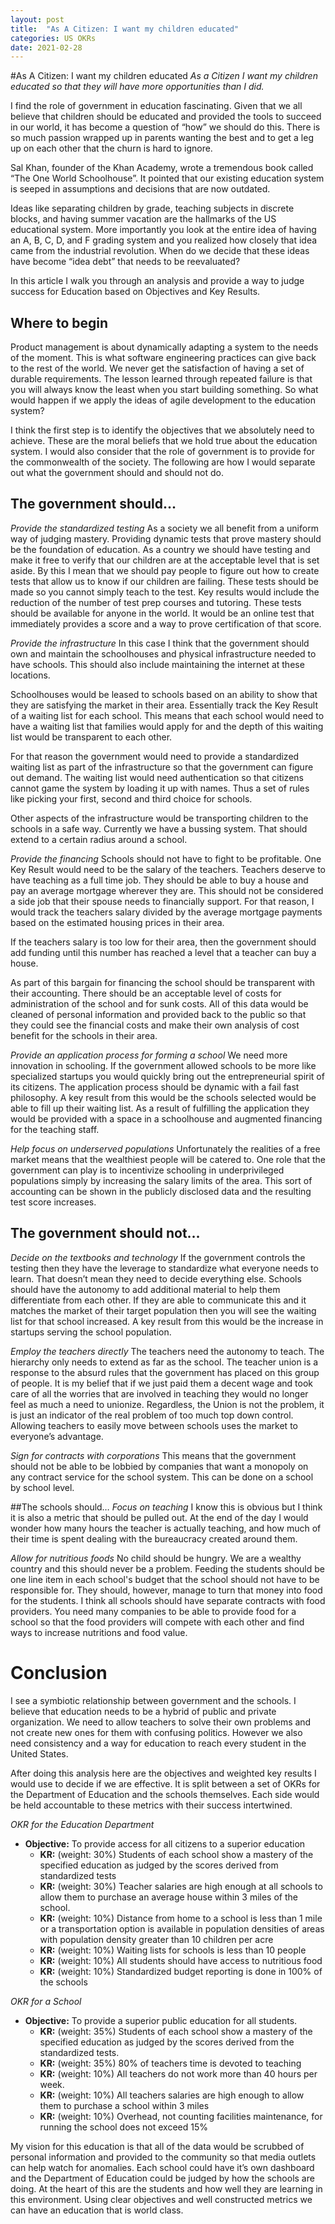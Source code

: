 ```yaml
---
layout: post
title:  "As A Citizen: I want my children educated"
categories: US OKRs
date: 2021-02-28
---
```

#As A Citizen: I want my children educated
*As a Citizen I want my children educated so that they will have more opportunities than I did.*

I find the role of government in education fascinating. Given that we all believe that children should be educated and provided the tools to succeed in our world, it has become a question of “how” we should do this. There is so much passion wrapped up in parents wanting the best and to get a leg up on each other that the churn is hard to ignore.

Sal Khan, founder of the Khan Academy, wrote a tremendous book called “The One World Schoolhouse”. It pointed that our existing education system is seeped in assumptions and decisions that are now outdated.

Ideas like separating children by grade, teaching subjects in discrete blocks, and having summer vacation are the hallmarks of the US educational system. More importantly you look at the entire idea of having an A, B, C, D, and F grading system and you realized how closely that idea came from the industrial revolution. When do we decide that these ideas have become “idea debt” that needs to be reevaluated?

In this article I walk you through an analysis and provide a way to judge success for Education based on Objectives and Key Results.

## Where to begin
Product management is about dynamically adapting a system to the needs of the moment. This is what software engineering practices can give back to the rest of the world. We never get the satisfaction of having a set of durable requirements. The lesson learned through repeated failure is that you will always know the least when you start building something. So what would happen if we apply the ideas of agile development to the education system?

I think the first step is to identify the objectives that we absolutely need to achieve. These are the moral beliefs that we hold true about the education system. I would also consider that the role of government is to provide for the commonwealth of the society. The following are how I would separate out what the government should and should not do.

## The government should...
*Provide the standardized testing*
As a society we all benefit from a uniform way of judging mastery. Providing dynamic tests that prove mastery should be the foundation of education. As a country we should have testing and make it free to verify that our children are at the acceptable level that is set aside. By this I mean that we should pay people to figure out how to create tests that allow us to know if our children are failing. These tests should be made so you cannot simply teach to the test. Key results would include the reduction of the number of test prep courses and tutoring. These tests should be available for anyone in the world. It would be an online test that immediately provides a score and a way to prove certification of that score.

*Provide the infrastructure*
In this case I think that the government should own and maintain the schoolhouses and physical infrastructure needed to have schools. This should also include maintaining the internet at these locations.

Schoolhouses would be leased to schools based on an ability to show that they are satisfying the market in their area. Essentially track the Key Result of a waiting list for each school. This means that each school would need to have a waiting list that families would apply for and the depth of this waiting list would be transparent to each other.

For that reason the government would need to provide a standardized waiting list as part of the infrastructure so that the government can figure out demand. The waiting list would need authentication so that citizens cannot game the system by loading it up with names. Thus a set of rules like picking your first, second and third choice for schools.

Other aspects of the infrastructure would be transporting children to the schools in a safe way. Currently we have a bussing system. That should extend to a certain radius around a school.

*Provide the financing*
Schools should not have to fight to be profitable. One Key Result would need to be the salary of the teachers. Teachers deserve to have teaching as a full time job. They should be able to buy a house and pay an average mortgage wherever they are. This should not be considered a side job that their spouse needs to financially support.  For that reason, I would track the teachers salary divided by the average mortgage payments based on the estimated housing prices in their area.

If the teachers salary is too low for their area, then the government should add funding until this number has reached a level that a teacher can buy a house.

As part of this bargain for financing the school should be transparent with their accounting. There should be an acceptable level of costs for administration of the school and for sunk costs. All of this data would be cleaned of personal information and provided back to the public so that they could see the financial costs and make their own analysis of cost benefit for the schools in their area.

*Provide an application process for forming a school*
We need more innovation in schooling. If the government allowed schools to be more like specialized startups you would quickly bring out the entrepreneurial spirit of its citizens. The application process should be dynamic with a fail fast philosophy. A key result from this would be the schools selected would be able to fill up their waiting list. As a result of fulfilling the application they would be provided with a space in a schoolhouse and augmented financing for the teaching staff.

*Help focus on underserved populations*
Unfortunately the realities of a free market means that the wealthiest people will be catered to. One role that the government can play is to incentivize schooling in underprivileged populations simply by increasing the salary limits of the area. This sort of accounting can be shown in the publicly disclosed data and the resulting test score increases.



## The government should not…
*Decide on the textbooks and technology*
If the government controls the testing then they have the leverage to standardize what everyone needs to learn. That doesn’t mean they need to decide everything else. Schools should have the autonomy to add additional material to help them differentiate from each other. If they are able to communicate this and it matches the market of their target population then you will see the waiting list for that school increased. A key result from this would be the increase in startups serving the school population.

*Employ the teachers directly*
The teachers need the autonomy to teach. The hierarchy only needs to extend as far as the school. The teacher union is a response to the absurd rules that the government has placed on this group of people. It is my belief that if we just paid them a decent wage and took care of all the worries that are involved in teaching they would no longer feel as much a need to unionize. Regardless, the Union is not the problem, it is just an indicator of the real problem of too much top down control. Allowing teachers to easily move between schools uses the market to everyone’s advantage.

*Sign for contracts with corporations*
This means that the government should not be able to be lobbied by companies that want a monopoly on any contract service for the school system. This can be done on a school by school level.

##The schools should…
*Focus on teaching*
I know this is obvious but I think it is also a metric that should be pulled out. At the end of the day I would wonder how many hours the teacher is actually teaching, and how much of their time is spent dealing with the bureaucracy created around them.

*Allow for nutritious foods*
No child should be hungry. We are a wealthy country and this should never be a problem. Feeding the students should be one line item in each school's budget that the school should not have to be responsible for. They should, however, manage to turn that money into food for the students. I think all schools should have separate contracts with food providers. You need many companies to be able to provide food for a school so that the food providers will compete with each other and find ways to increase nutritions and food value.

# Conclusion
I see a symbiotic relationship between government and the schools. I believe that education needs to be a hybrid of public and private organization. We need to allow teachers to solve their own problems and not create new ones for them with confusing politics.  However we also need consistency and a way for education to reach every student in the United States.

After doing this analysis here are the objectives and weighted key results I would use to decide if we are effective. It is split between a set of OKRs for the Department of Education and the schools themselves. Each side would be held accountable to these metrics with their success intertwined.

*OKR for the Education Department*
* __Objective:__ To provide access for all citizens to a superior education
  * __KR:__ (weight: 30%) Students of each school show a mastery of the specified education as judged by the scores derived from standardized tests
  * __KR:__ (weight: 30%) Teacher salaries are high enough at all schools to allow them to purchase an average house within 3 miles of the school.
  * __KR:__ (weight: 10%) Distance from home to a school is less than 1 mile or a transportation option is available in population densities of areas with population density greater than 10 children per acre
  * __KR:__ (weight: 10%) Waiting lists for schools is less than 10 people
  * __KR:__ (weight: 10%) All students should have access to nutritious food
  * __KR:__ (weight: 10%) Standardized budget reporting is done in 100% of the schools

*OKR for a School*
* __Objective:__ To provide a superior public education for all students.
  * __KR:__ (weight: 35%) Students of each school show a mastery of the specified education as judged by the scores derived from the standardized tests.
  * __KR:__ (weight: 35%) 80% of teachers time is devoted to teaching
  * __KR:__ (weight: 10%) All teachers do not work more than 40 hours per week.
  * __KR:__ (weight: 10%) All teachers salaries are high enough to allow them to purchase a school within 3 miles
  * __KR:__ (weight: 10%) Overhead, not counting facilities maintenance, for running the school does not exceed 15%

My vision for this education is that all of the data would be scrubbed of personal information and provided to the community so that media outlets can help watch for anomalies. Each school could have it’s own dashboard and the Department of Education could be judged by how the schools are doing. At the heart of this are the students and how well they are learning in this environment. Using clear objectives and well constructed metrics we can have an education that is world class.

